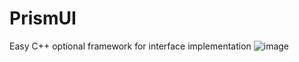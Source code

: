 # PrismUI
Easy C++ optional framework for interface implementation
![image](https://user-images.githubusercontent.com/69056284/117117644-76851700-ad98-11eb-9d6f-63f106923c2f.png)

